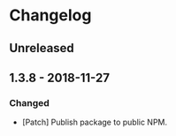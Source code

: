 # Changelog

## Unreleased

## 1.3.8 - 2018-11-27

### Changed

-   [Patch] Publish package to public NPM.
